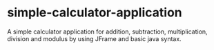 # simple-calculator-application
A simple calculator application for addition, subtraction, multiplication, division and modulus by using JFrame and basic java syntax.
